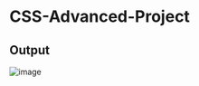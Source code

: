 # CSS-Advanced-Project
## Output
![image](https://github.com/user-attachments/assets/a661efca-6958-4daa-8764-e0d0b4b6ca46)

